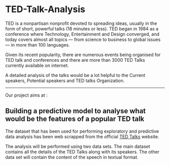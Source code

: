# TED-Talk-Analysis

TED is a nonpartisan nonprofit devoted to spreading ideas, usually in the form of short, powerful talks (18 minutes or less). TED began in 1984 as a conference where Technology, Entertainment and Design converged, and today covers almost all topics — from science to business to global issues — in more than 100 languages.

Given its recent popularity, there are numerous events being organised for TED talk and conferences and there are more than 3000 TED Talks currently available on internet.

A detailed analysis of the talks would be a lot helpful to the Current speakers, Potential speakers and TED talks Organization.

---
Our project aims at :

**Building a predictive model to analyse what would be the features of a popular TED talk**
---

The dataset that has been used for performing exploratory and predictive data analysis has been web scrapped from the official [TED Talks](www.ted.com) website.

The analysis will be performed using two data sets. The main dataset contains all the details of the TED Talks along with its speakers. The other data set will contain the content of the speech in textual format.
